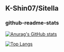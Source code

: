 ## K-Shin07/Sitella
### github-readme-stats
[![Anurag's GitHub stats](http://github-readme-stats-2-zeta.vercel.app/api?username=k-shin07-sitella&count_private=true&theme=dark&show_icons=true&include_all_commits=true)](https://github.com/anuraghazra/github-readme-stats)


[![Top Langs](http://github-readme-stats-2-zeta.vercel.app/api/top-langs/?username=k-shin07-sitella&layout=compact&theme=dark)](https://github.com/anuraghazra/github-readme-stats)
